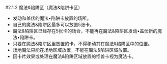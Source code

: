 #2.1.2        魔法&陷阱区（魔法&陷阱卡区）
* 发动和盖伏的魔法•陷阱卡放置的场所。
* 自己的魔法&陷阱区最多可以放置5张卡。
* 魔法&陷阱区已经存在5张卡的场合，不能再在魔法&陷阱区发动•盖伏新的魔法•陷阱卡。
* 只要在魔法&陷阱区里放置的卡，不得移动其在魔法&陷阱区中的位置。
* 场地魔法只能在场地区域放置，不能在魔法&陷阱区域放置。
* 因卡片效果或处理在魔法&陷阱区域放置的怪兽卡视为魔法卡。

